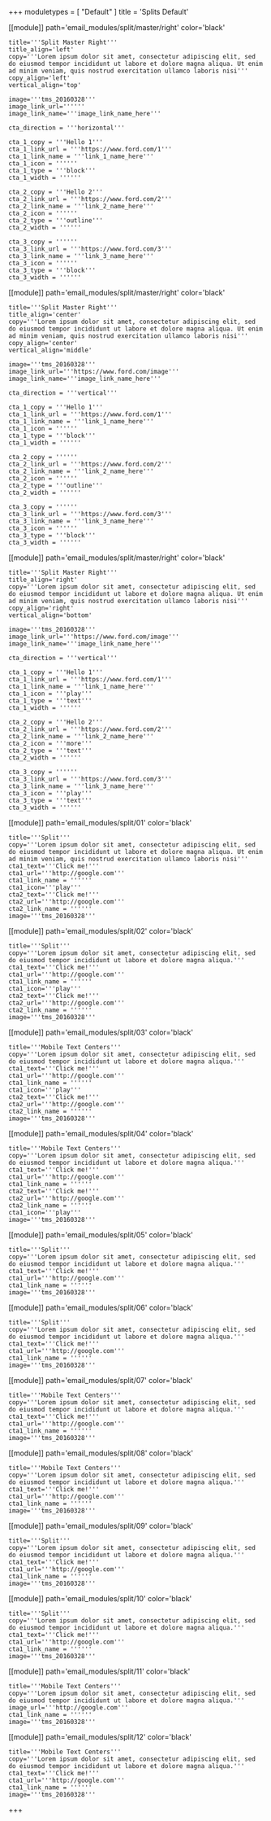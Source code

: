 +++
moduletypes = [ "Default" ]
title = 'Splits Default'

[[module]]
path='email_modules/split/master/right'
color='black'

	title='''Split Master Right'''
	title_align='left'
	copy='''Lorem ipsum dolor sit amet, consectetur adipiscing elit, sed do eiusmod tempor incididunt ut labore et dolore magna aliqua. Ut enim ad minim veniam, quis nostrud exercitation ullamco laboris nisi'''
	copy_align='left'
	vertical_align='top'

	image='''tms_20160328'''
	image_link_url=''''''
	image_link_name='''image_link_name_here'''

	cta_direction = '''horizontal'''

	cta_1_copy = '''Hello 1'''
	cta_1_link_url = '''https://www.ford.com/1'''
	cta_1_link_name = '''link_1_name_here'''
	cta_1_icon = ''''''
	cta_1_type = '''block'''
	cta_1_width = ''''''

	cta_2_copy = '''Hello 2'''
	cta_2_link_url = '''https://www.ford.com/2'''
	cta_2_link_name = '''link_2_name_here'''
	cta_2_icon = ''''''
	cta_2_type = '''outline'''
	cta_2_width = ''''''

	cta_3_copy = ''''''
	cta_3_link_url = '''https://www.ford.com/3'''
	cta_3_link_name = '''link_3_name_here'''
	cta_3_icon = ''''''
	cta_3_type = '''block'''
	cta_3_width = ''''''

[[module]]
path='email_modules/split/master/right'
color='black'

	title='''Split Master Right'''
	title_align='center'
	copy='''Lorem ipsum dolor sit amet, consectetur adipiscing elit, sed do eiusmod tempor incididunt ut labore et dolore magna aliqua. Ut enim ad minim veniam, quis nostrud exercitation ullamco laboris nisi'''
	copy_align='center'
	vertical_align='middle'

	image='''tms_20160328'''
	image_link_url='''https://www.ford.com/image'''
	image_link_name='''image_link_name_here'''

	cta_direction = '''vertical'''

	cta_1_copy = '''Hello 1'''
	cta_1_link_url = '''https://www.ford.com/1'''
	cta_1_link_name = '''link_1_name_here'''
	cta_1_icon = ''''''
	cta_1_type = '''block'''
	cta_1_width = ''''''

	cta_2_copy = ''''''
	cta_2_link_url = '''https://www.ford.com/2'''
	cta_2_link_name = '''link_2_name_here'''
	cta_2_icon = ''''''
	cta_2_type = '''outline'''
	cta_2_width = ''''''

	cta_3_copy = ''''''
	cta_3_link_url = '''https://www.ford.com/3'''
	cta_3_link_name = '''link_3_name_here'''
	cta_3_icon = ''''''
	cta_3_type = '''block'''
	cta_3_width = ''''''

[[module]]
path='email_modules/split/master/right'
color='black'

	title='''Split Master Right'''
	title_align='right'
	copy='''Lorem ipsum dolor sit amet, consectetur adipiscing elit, sed do eiusmod tempor incididunt ut labore et dolore magna aliqua. Ut enim ad minim veniam, quis nostrud exercitation ullamco laboris nisi'''
	copy_align='right'
	vertical_align='bottom'

	image='''tms_20160328'''
	image_link_url='''https://www.ford.com/image'''
	image_link_name='''image_link_name_here'''

	cta_direction = '''vertical'''

	cta_1_copy = '''Hello 1'''
	cta_1_link_url = '''https://www.ford.com/1'''
	cta_1_link_name = '''link_1_name_here'''
	cta_1_icon = '''play'''
	cta_1_type = '''text'''
	cta_1_width = ''''''

	cta_2_copy = '''Hello 2'''
	cta_2_link_url = '''https://www.ford.com/2'''
	cta_2_link_name = '''link_2_name_here'''
	cta_2_icon = '''more'''
	cta_2_type = '''text'''
	cta_2_width = ''''''

	cta_3_copy = ''''''
	cta_3_link_url = '''https://www.ford.com/3'''
	cta_3_link_name = '''link_3_name_here'''
	cta_3_icon = '''play'''
	cta_3_type = '''text'''
	cta_3_width = ''''''

[[module]]
path='email_modules/split/01'
color='black'

	title='''Split'''
	copy='''Lorem ipsum dolor sit amet, consectetur adipiscing elit, sed do eiusmod tempor incididunt ut labore et dolore magna aliqua. Ut enim ad minim veniam, quis nostrud exercitation ullamco laboris nisi'''
	cta1_text='''Click me!'''
	cta1_url='''http://google.com'''
	cta1_link_name = ''''''
	cta1_icon='''play'''
	cta2_text='''Click me!'''
	cta2_url='''http://google.com'''
	cta2_link_name = ''''''
	image='''tms_20160328'''

[[module]]
path='email_modules/split/02'
color='black'

	title='''Split'''
	copy='''Lorem ipsum dolor sit amet, consectetur adipiscing elit, sed do eiusmod tempor incididunt ut labore et dolore magna aliqua.'''
	cta1_text='''Click me!'''
	cta1_url='''http://google.com'''
	cta1_link_name = ''''''
	cta1_icon='''play'''
	cta2_text='''Click me!'''
	cta2_url='''http://google.com'''
	cta2_link_name = ''''''
	image='''tms_20160328'''

[[module]]
path='email_modules/split/03'
color='black'

	title='''Mobile Text Centers'''
	copy='''Lorem ipsum dolor sit amet, consectetur adipiscing elit, sed do eiusmod tempor incididunt ut labore et dolore magna aliqua.'''
	cta1_text='''Click me!'''
	cta1_url='''http://google.com'''
	cta1_link_name = ''''''
	cta1_icon='''play'''
	cta2_text='''Click me!'''
	cta2_url='''http://google.com'''
	cta2_link_name = ''''''
	image='''tms_20160328'''

[[module]]
path='email_modules/split/04'
color='black'

	title='''Mobile Text Centers'''
	copy='''Lorem ipsum dolor sit amet, consectetur adipiscing elit, sed do eiusmod tempor incididunt ut labore et dolore magna aliqua.'''
	cta1_text='''Click me!'''
	cta1_url='''http://google.com'''
	cta1_link_name = ''''''
	cta2_text='''Click me!'''
	cta2_url='''http://google.com'''
	cta2_link_name = ''''''
	cta1_icon='''play'''
	image='''tms_20160328'''

[[module]]
path='email_modules/split/05'
color='black'

	title='''Split'''
	copy='''Lorem ipsum dolor sit amet, consectetur adipiscing elit, sed do eiusmod tempor incididunt ut labore et dolore magna aliqua.'''
	cta1_text='''Click me!'''
	cta1_url='''http://google.com'''
	cta1_link_name = ''''''
	image='''tms_20160328'''

[[module]]
path='email_modules/split/06'
color='black'

	title='''Split'''
	copy='''Lorem ipsum dolor sit amet, consectetur adipiscing elit, sed do eiusmod tempor incididunt ut labore et dolore magna aliqua.'''
	cta1_text='''Click me!'''
	cta1_url='''http://google.com'''
	cta1_link_name = ''''''
	image='''tms_20160328'''

[[module]]
path='email_modules/split/07'
color='black'

	title='''Mobile Text Centers'''
	copy='''Lorem ipsum dolor sit amet, consectetur adipiscing elit, sed do eiusmod tempor incididunt ut labore et dolore magna aliqua.'''
	cta1_text='''Click me!'''
	cta1_url='''http://google.com'''
	cta1_link_name = ''''''
	image='''tms_20160328'''

[[module]]
path='email_modules/split/08'
color='black'

	title='''Mobile Text Centers'''
	copy='''Lorem ipsum dolor sit amet, consectetur adipiscing elit, sed do eiusmod tempor incididunt ut labore et dolore magna aliqua.'''
	cta1_text='''Click me!'''
	cta1_url='''http://google.com'''
	cta1_link_name = ''''''
	image='''tms_20160328'''

[[module]]
path='email_modules/split/09'
color='black'

	title='''Split'''
	copy='''Lorem ipsum dolor sit amet, consectetur adipiscing elit, sed do eiusmod tempor incididunt ut labore et dolore magna aliqua.'''
	cta1_text='''Click me!'''
	cta1_url='''http://google.com'''
	cta1_link_name = ''''''
	image='''tms_20160328'''

[[module]]
path='email_modules/split/10'
color='black'

	title='''Split'''
	copy='''Lorem ipsum dolor sit amet, consectetur adipiscing elit, sed do eiusmod tempor incididunt ut labore et dolore magna aliqua.'''
	cta1_text='''Click me!'''
	cta1_url='''http://google.com'''
	cta1_link_name = ''''''
	image='''tms_20160328'''

[[module]]
path='email_modules/split/11'
color='black'

	title='''Mobile Text Centers'''
	copy='''Lorem ipsum dolor sit amet, consectetur adipiscing elit, sed do eiusmod tempor incididunt ut labore et dolore magna aliqua.'''
	image_url='''http://google.com'''
	cta1_link_name = ''''''
	image='''tms_20160328'''

[[module]]
path='email_modules/split/12'
color='black'

	title='''Mobile Text Centers'''
	copy='''Lorem ipsum dolor sit amet, consectetur adipiscing elit, sed do eiusmod tempor incididunt ut labore et dolore magna aliqua.'''
	cta1_text='''Click me!'''
	cta1_url='''http://google.com'''
	cta1_link_name = ''''''
	image='''tms_20160328'''

+++